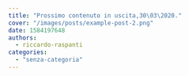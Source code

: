 ```yaml
---
title: "Prossimo contenuto in uscita,30\03\2020."
cover: "/images/posts/example-post-2.png"
date: 1584197648
authors:
  - riccardo-raspanti
categories: 
  - "senza-categoria"
---
```



